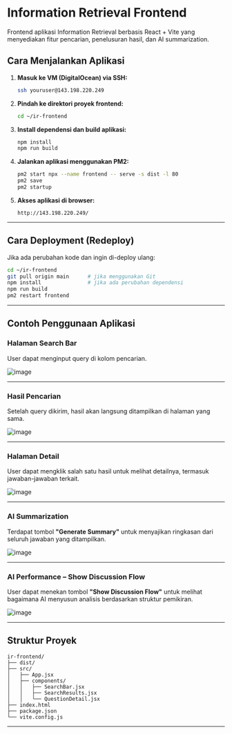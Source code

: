 # Information Retrieval Frontend

Frontend aplikasi Information Retrieval berbasis React + Vite yang menyediakan fitur pencarian, penelusuran hasil, dan AI summarization.

##  Cara Menjalankan Aplikasi

1. **Masuk ke VM (DigitalOcean) via SSH:**
   ```bash
   ssh youruser@143.198.220.249
   ```

2. **Pindah ke direktori proyek frontend:**
   ```bash
   cd ~/ir-frontend
   ```

3. **Install dependensi dan build aplikasi:**
   ```bash
   npm install
   npm run build
   ```

4. **Jalankan aplikasi menggunakan PM2:**
   ```bash
   pm2 start npx --name frontend -- serve -s dist -l 80
   pm2 save
   pm2 startup
   ```

5. **Akses aplikasi di browser:**
   ```
   http://143.198.220.249/
   ```

---

##  Cara Deployment (Redeploy)

Jika ada perubahan kode dan ingin di-deploy ulang:

```bash
cd ~/ir-frontend
git pull origin main      # jika menggunakan Git
npm install               # jika ada perubahan dependensi
npm run build
pm2 restart frontend
```

---

##  Contoh Penggunaan Aplikasi

###  Halaman Search Bar
User dapat menginput query di kolom pencarian.

![image](https://github.com/user-attachments/assets/f513bed9-7f1b-44e7-9b11-1438908cc0e6)


---

###  Hasil Pencarian
Setelah query dikirim, hasil akan langsung ditampilkan di halaman yang sama.

![image](https://github.com/user-attachments/assets/6ffbc74f-2449-45bb-9b21-82c685740dbf)


---

###  Halaman Detail
User dapat mengklik salah satu hasil untuk melihat detailnya, termasuk jawaban-jawaban terkait.

![image](https://github.com/user-attachments/assets/eea430df-c223-4312-9412-0d2375f5063f)


---

###  AI Summarization
Terdapat tombol **"Generate Summary"** untuk menyajikan ringkasan dari seluruh jawaban yang ditampilkan.

![image](https://github.com/user-attachments/assets/c5df6dd4-b17a-463c-b48d-15fc78f8e060)


---

###  AI Performance – Show Discussion Flow
User dapat menekan tombol **"Show Discussion Flow"** untuk melihat bagaimana AI menyusun analisis berdasarkan struktur pemikiran.

![image](https://github.com/user-attachments/assets/947a4781-0c16-4f95-bbcb-47cdb9124175)


---

##  Struktur Proyek

```
ir-frontend/
├── dist/               
├── src/                
│   ├── App.jsx
│   ├── components/
│   │   ├── SearchBar.jsx
│   │   ├── SearchResults.jsx
│   │   └── QuestionDetail.jsx
├── index.html
├── package.json
└── vite.config.js
```

---
